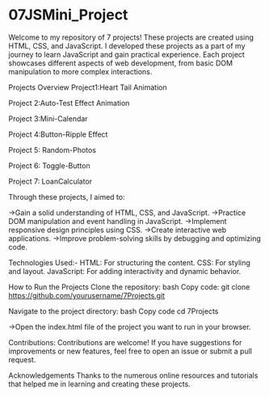 # 07JSMini_Project
Welcome to my repository of 7 projects! These projects are created using HTML, CSS, and JavaScript. I developed these projects as a part of my journey to learn JavaScript and gain practical experience. Each project showcases different aspects of web development, from basic DOM manipulation to more complex interactions.

Projects Overview
Project1:Heart Tail Animation

Project 2:Auto-Test Effect Animation

Project 3:Mini-Calendar

Project 4:Button-Ripple Effect

Project 5: Random-Photos

Project 6: Toggle-Button

Project 7: LoanCalculator

Through these projects, I aimed to:

->Gain a solid understanding of HTML, CSS, and JavaScript.
->Practice DOM manipulation and event handling in JavaScript.
->Implement responsive design principles using CSS.
->Create interactive web applications.
->Improve problem-solving skills by debugging and optimizing code.

Technologies Used:-
HTML: For structuring the content.
CSS: For styling and layout.
JavaScript: For adding interactivity and dynamic behavior.

How to Run the Projects
Clone the repository:
bash
Copy code:
git clone https://github.com/yourusername/7Projects.git

Navigate to the project directory:
bash
Copy code
cd 7Projects

->Open the index.html file of the project you want to run in your browser.

Contributions:
Contributions are welcome! If you have suggestions for improvements or new features, feel free to open an issue or submit a pull request.


Acknowledgements
Thanks to the numerous online resources and tutorials that helped me in learning and creating these projects.
